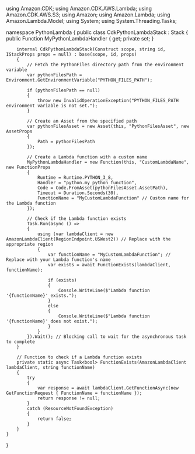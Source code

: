 using Amazon.CDK;
using Amazon.CDK.AWS.Lambda;
using Amazon.CDK.AWS.S3;
using Amazon;
using Amazon.Lambda;
using Amazon.Lambda.Model;
using System;
using System.Threading.Tasks;

namespace PythonLambda
{
    public class CdkPythonLambdaStack : Stack
    {
        public Function MyPythonLambdaHandler { get; private set; }

        internal CdkPythonLambdaStack(Construct scope, string id, IStackProps props = null) : base(scope, id, props)
        {
            // Fetch the PythonFiles directory path from the environment variable
            var pythonFilesPath = Environment.GetEnvironmentVariable("PYTHON_FILES_PATH");

            if (pythonFilesPath == null)
            {
                throw new InvalidOperationException("PYTHON_FILES_PATH environment variable is not set.");
            }

            // Create an Asset from the specified path
            var pythonFilesAsset = new Asset(this, "PythonFilesAsset", new AssetProps
            {
                Path = pythonFilesPath
            });

            // Create a Lambda function with a custom name
            MyPythonLambdaHandler = new Function(this, "CustomLambdaName", new FunctionProps
            {
                Runtime = Runtime.PYTHON_3_8,
                Handler = "python.my_python_function",
                Code = Code.FromAsset(pythonFilesAsset.AssetPath),
                Timeout = Duration.Seconds(30),
                FunctionName = "MyCustomLambdaFunction" // Custom name for the Lambda function
            });

            // Check if the Lambda function exists
            Task.Run(async () =>
            {
                using (var lambdaClient = new AmazonLambdaClient(RegionEndpoint.USWest2)) // Replace with the appropriate region
                {
                    var functionName = "MyCustomLambdaFunction"; // Replace with your Lambda function's name
                    var exists = await FunctionExists(lambdaClient, functionName);

                    if (exists)
                    {
                        Console.WriteLine($"Lambda function '{functionName}' exists.");
                    }
                    else
                    {
                        Console.WriteLine($"Lambda function '{functionName}' does not exist.");
                    }
                }
            }).Wait(); // Blocking call to wait for the asynchronous task to complete
        }

        // Function to check if a Lambda function exists
        private static async Task<bool> FunctionExists(AmazonLambdaClient lambdaClient, string functionName)
        {
            try
            {
                var response = await lambdaClient.GetFunctionAsync(new GetFunctionRequest { FunctionName = functionName });
                return response != null;
            }
            catch (ResourceNotFoundException)
            {
                return false;
            }
        }
    }
}
